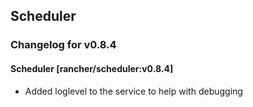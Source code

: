 ## Scheduler

### Changelog for v0.8.4


#### Scheduler [rancher/scheduler:v0.8.4]
* Added loglevel to the service to help with debugging
